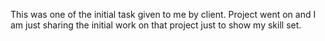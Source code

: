 This was one of the initial task given to me by client. Project went on and I am just sharing the initial work on that project just to show my skill set.
